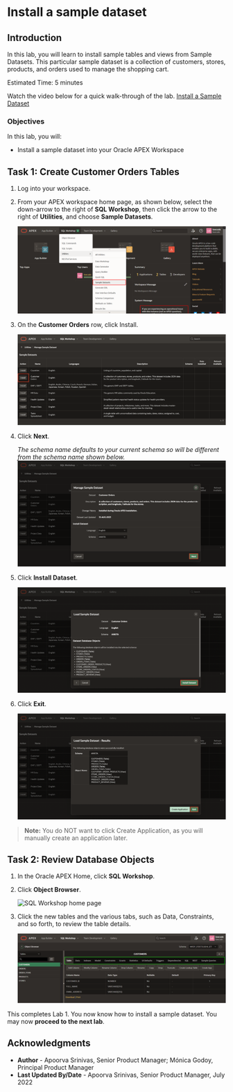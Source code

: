 # Install a sample dataset

## Introduction

In this lab, you will learn to install sample tables and views from Sample Datasets. This particular sample dataset is a collection of customers, stores, products, and orders used to manage the shopping cart.

Estimated Time: 5 minutes

<!--
Watch the video below for a quick walk through of the lab.

[](youtube:ynUk8q6S1qo)
-->

Watch the video below for a quick walk-through of the lab.
[Install a Sample Dataset](videohub:1_7r94t2rk)

### Objectives
In this lab, you will:
- Install a sample dataset into your Oracle APEX Workspace

## Task 1: Create Customer Orders Tables
1. Log into your workspace.
2. From your APEX workspace home page, as shown below, select the down-arrow to the right of  **SQL Workshop**, then click the arrow to the right of  **Utilities**, and choose **Sample Datasets**.

    ![Workspace home page](./images/navigate-sample-dataset.png " ")

3. On the **Customer Orders** row, click Install.

    ![Sample Datasets page](./images/Select-Sample-Dataset.png " ")

4. Click **Next**.

   *The schema name defaults to your current schema so will be different from the schema name shown below.*
    ![Install Sample Dataset wizard](./images/manage-sample-dataset.png " ")

5. Click **Install Dataset**.

    ![Install Sample Dataset wizard](./images/load-sample-dataset.png " ")

6. Click **Exit**.

    ![Install Sample Dataset wizard](./images/load-sample-dataset-results.png " ")

>**Note:** You do NOT want to click Create Application, as you will manually create an application later.

## Task 2: Review Database Objects

1. In the Oracle APEX Home, click **SQL Workshop**.

2. Click **Object Browser**.

    ![SQL Workshop home page](./images/object-browser.png " ")

3. Click the new tables and the various tabs, such as Data, Constraints, and so forth, to review the table details.

    ![Object Browser](./images/explore-tables.png " ")

This completes Lab 1. You now know how to install a sample dataset. You may now **proceed to the next lab**.

## Acknowledgments

- **Author** - Apoorva Srinivas, Senior Product Manager; Mónica Godoy, Principal Product Manager
- **Last Updated By/Date** - Apoorva Srinivas, Senior Product Manager, July 2022
